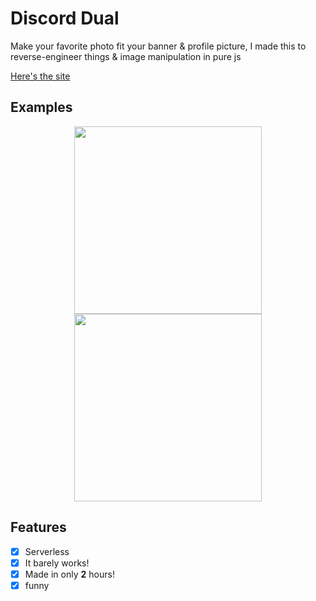 # Discord Dual

Make your favorite photo fit your banner & profile picture, I made this to reverse-engineer things & image manipulation in pure js

[Here's the site](https://boraciner.com/discord-dual/)

## Examples
<div align="center">
     <p>
          <img height="300" src="/assets/popup.png">
          <img height="300" src="/assets/profile.png">
     </p>
</div>

## Features
- [x] Serverless
- [x] It barely works!
- [x] Made in only **2** hours! 
- [x] funny
